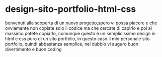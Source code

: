 # design-sito-portfolio-html-css
benvenuti alla scoperta di un nuovo progetto,spero vi possa piacere e che ovviamente non copiate solo il codice ma che cercate di capirlo e poi al massimo potete copiarlo, comunque questo è un semplicissimo design in html e css puro di un sito portfolio, in questo caso il mio personale sito portfolio, quindi abbastanza semplice, nel dubbio vi auguro buon divertimento e buon coding

